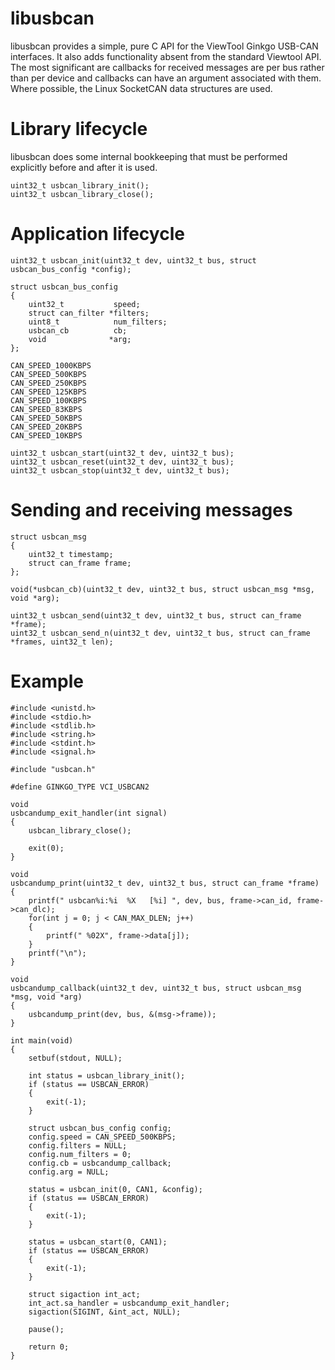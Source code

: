 # libusbcan

libusbcan provides a simple, pure C API for the ViewTool Ginkgo USB-CAN interfaces. It also adds functionality absent
from the standard Viewtool API. The most significant are callbacks for received messages are per bus rather than per
device and callbacks can have an argument associated with them. Where possible, the Linux SocketCAN data structures are
used.

# Library lifecycle

libusbcan does some internal bookkeeping that must be performed explicitly before and after it is used.

	uint32_t usbcan_library_init();
	uint32_t usbcan_library_close();

# Application lifecycle

	uint32_t usbcan_init(uint32_t dev, uint32_t bus, struct usbcan_bus_config *config);

	struct usbcan_bus_config
	{
		uint32_t           speed;
		struct can_filter *filters;
		uint8_t            num_filters;
		usbcan_cb          cb;
		void              *arg;
	};

	CAN_SPEED_1000KBPS
	CAN_SPEED_500KBPS
	CAN_SPEED_250KBPS
	CAN_SPEED_125KBPS
	CAN_SPEED_100KBPS
	CAN_SPEED_83KBPS
	CAN_SPEED_50KBPS
	CAN_SPEED_20KBPS
	CAN_SPEED_10KBPS
	
	uint32_t usbcan_start(uint32_t dev, uint32_t bus);
	uint32_t usbcan_reset(uint32_t dev, uint32_t bus);
	uint32_t usbcan_stop(uint32_t dev, uint32_t bus);

# Sending and receiving messages

	struct usbcan_msg
	{
		uint32_t timestamp;
		struct can_frame frame;
	};

	void(*usbcan_cb)(uint32_t dev, uint32_t bus, struct usbcan_msg *msg, void *arg);

	uint32_t usbcan_send(uint32_t dev, uint32_t bus, struct can_frame *frame);
	uint32_t usbcan_send_n(uint32_t dev, uint32_t bus, struct can_frame *frames, uint32_t len);

# Example

    #include <unistd.h>
    #include <stdio.h>
    #include <stdlib.h>
    #include <string.h>
    #include <stdint.h>
    #include <signal.h>
	
    #include "usbcan.h"
	
    #define GINKGO_TYPE VCI_USBCAN2
	
	void
	usbcandump_exit_handler(int signal)
	{
		usbcan_library_close();

	    exit(0);
	}
	
	void
	usbcandump_print(uint32_t dev, uint32_t bus, struct can_frame *frame)
	{
		printf(" usbcan%i:%i  %X   [%i] ", dev, bus, frame->can_id, frame->can_dlc);
		for(int j = 0; j < CAN_MAX_DLEN; j++)
		{
			printf(" %02X", frame->data[j]);
		}
		printf("\n");
	}
	
	void
	usbcandump_callback(uint32_t dev, uint32_t bus, struct usbcan_msg *msg, void *arg)
	{
		usbcandump_print(dev, bus, &(msg->frame));
	}

	int main(void)
	{
		setbuf(stdout, NULL);
	
		int status = usbcan_library_init();
		if (status == USBCAN_ERROR)
		{
			exit(-1);
		}
		
		struct usbcan_bus_config config;
		config.speed = CAN_SPEED_500KBPS;
		config.filters = NULL;
		config.num_filters = 0;
		config.cb = usbcandump_callback;
		config.arg = NULL;
		
		status = usbcan_init(0, CAN1, &config);
		if (status == USBCAN_ERROR)
		{
			exit(-1);
		}
		
		status = usbcan_start(0, CAN1);
		if (status == USBCAN_ERROR)
		{
			exit(-1);
		}
		
		struct sigaction int_act;
		int_act.sa_handler = usbcandump_exit_handler;
		sigaction(SIGINT, &int_act, NULL);
		
		pause();
		
		return 0;
	}



